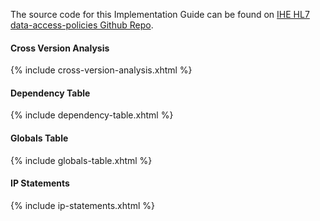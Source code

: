 
The source code for this Implementation Guide can be found on [IHE HL7 data-access-policies Github Repo](https://github.com/HL7/data-access-policies).

#### Cross Version Analysis

{% include cross-version-analysis.xhtml %}

#### Dependency Table

{% include dependency-table.xhtml %}

#### Globals Table

{% include globals-table.xhtml %}

#### IP Statements

{% include ip-statements.xhtml %}
